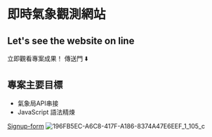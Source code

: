 # 即時氣象觀測網站

## Let's see the website on line   
立即觀看專案成果！
傳送門 ⬇️ 

## 專案主要目標
- 氣象局API串接
- JavaScript 語法精煉

[Signup-form](https://rabbittee.github.io/after-sandwich-before-js30/kim/)
![196FB5EC-A6C8-417F-A186-8374A47E6EEF_1_105_c](https://user-images.githubusercontent.com/87320011/169659237-ab1fe26e-8713-4dcd-b65f-e5a5bf90bfcc.jpeg)
